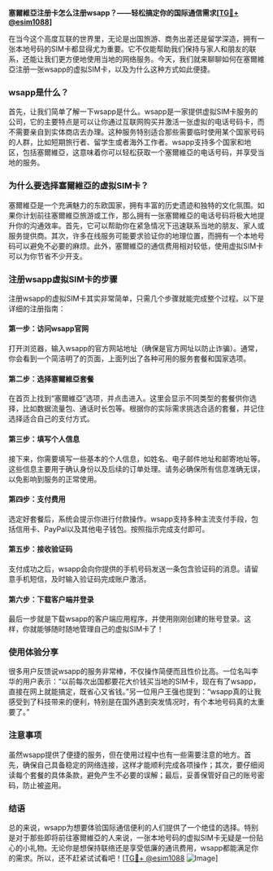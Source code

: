 **塞爾維亞注册卡怎么注册wsapp？——轻松搞定你的国际通信需求[[TG💪+ @esim1088](https://t.me/s/esim1088)]**

在当今这个高度互联的世界里，无论是出国旅游、商务出差还是留学深造，拥有一张本地号码的SIM卡都显得尤为重要。它不仅能帮助我们保持与家人和朋友的联系，还能让我们更方便地使用当地的网络服务。今天，我们就来聊聊如何在塞爾維亞注册一张wsapp的虚拟SIM卡，以及为什么这种方式如此便捷。

### wsapp是什么？

首先，让我们简单了解一下wsapp是什么。wsapp是一家提供虚拟SIM卡服务的公司，它的主要特点是可以让你通过互联网购买并激活一张虚拟的电话号码卡，而不需要亲自到实体商店去办理。这种服务特别适合那些需要临时使用某个国家号码的人群，比如短期旅行者、留学生或者海外工作者。wsapp支持多个国家和地区，包括塞爾維亞，这意味着你可以轻松获取一个塞爾維亞的电话号码，并享受当地的服务。

### 为什么要选择塞爾維亞的虚拟SIM卡？

塞爾維亞是一个充满魅力的东欧国家，拥有丰富的历史遗迹和独特的文化氛围。如果你计划前往塞爾維亞旅游或工作，那么拥有一张塞爾維亞的电话号码将极大地提升你的沟通效率。首先，它可以帮助你在紧急情况下迅速联系当地的朋友、家人或服务提供商。其次，许多在线服务可能要求验证你的地理位置，而拥有一个本地号码可以避免不必要的麻烦。此外，塞爾維亞的通信费用相对较低，使用虚拟SIM卡可以为你节省不少开支。

### 注册wsapp虚拟SIM卡的步骤

注册wsapp的虚拟SIM卡其实非常简单，只需几个步骤就能完成整个过程。以下是详细的注册指南：

#### 第一步：访问wsapp官网
打开浏览器，输入wsapp的官方网站地址（确保是官方网址以防止诈骗）。通常，你会看到一个简洁明了的页面，上面列出了各种可用的服务套餐和国家选项。

#### 第二步：选择塞爾維亞套餐
在首页上找到“塞爾維亞”选项，并点击进入。这里会显示不同类型的套餐供你选择，比如数据流量包、通话时长包等。根据你的实际需求挑选合适的套餐，并记住选择适合自己的支付方式。

#### 第三步：填写个人信息
接下来，你需要填写一些基本的个人信息，如姓名、电子邮件地址和邮寄地址等。这些信息主要用于确认身份以及后续的订单处理。请务必确保所有信息准确无误，以免影响到服务的正常使用。

#### 第四步：支付费用
选定好套餐后，系统会提示你进行付款操作。wsapp支持多种主流支付手段，包括信用卡、PayPal以及其他电子钱包。按照指示完成支付即可。

#### 第五步：接收验证码
支付成功之后，wsapp会向你提供的手机号码发送一条包含验证码的消息。请留意手机短信，及时输入验证码完成账户激活。

#### 第六步：下载客户端并登录
最后一步就是下载wsapp的客户端应用程序，并使用刚刚创建的账号登录。这样，你就能够随时随地管理自己的虚拟SIM卡了！

### 使用体验分享

很多用户反馈说wsapp的服务非常棒，不仅操作简便而且性价比高。一位名叫李华的用户表示：“以前每次出国都要花大价钱买当地的SIM卡，现在有了wsapp，直接在网上就能搞定，既省心又省钱。”另一位用户王强也提到：“wsapp真的让我感受到了科技带来的便利，特别是在国外遇到突发情况时，有个本地号码真的太重要了。”

### 注意事项

虽然wsapp提供了便捷的服务，但在使用过程中也有一些需要注意的地方。首先，确保自己具备稳定的网络连接，这样才能顺利完成各项操作；其次，要仔细阅读每个套餐的具体条款，避免产生不必要的误解；最后，妥善保管好自己的账号密码，防止被盗用。

### 结语

总的来说，wsapp为想要体验国际通信便利的人们提供了一个绝佳的选择。特别是对于那些即将前往塞爾維亞的人来说，一张本地号码的虚拟SIM卡无疑是一份贴心的小礼物。无论你是想保持联络还是享受低廉的通讯费用，wsapp都能满足你的需求。所以，还不赶紧试试看吧！[[TG💪+ @esim1088](https://t.me/s/esim1088) ![Image](https://i.postimg.cc/4NQfJmqS/Snipaste-2025-05-13-00-14-12.png)]